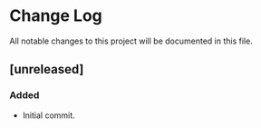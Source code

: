 # Change Log

All notable changes to this project will be documented in this file.

## [unreleased]

### Added

- Initial commit.
